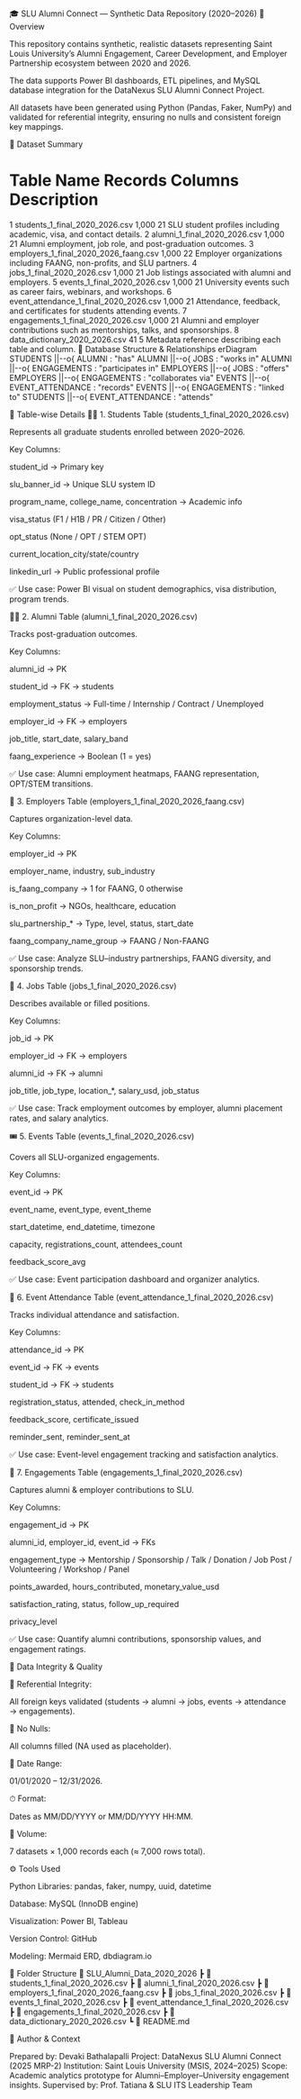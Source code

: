 🎓 SLU Alumni Connect — Synthetic Data Repository (2020–2026)
📘 Overview

This repository contains synthetic, realistic datasets representing Saint Louis University’s Alumni Engagement, Career Development, and Employer Partnership ecosystem between 2020 and 2026.

The data supports Power BI dashboards, ETL pipelines, and MySQL database integration for the DataNexus SLU Alumni Connect Project.

All datasets have been generated using Python (Pandas, Faker, NumPy) and validated for referential integrity, ensuring no nulls and consistent foreign key mappings.

🧩 Dataset Summary
#	Table Name	Records	Columns	Description
1	students_1_final_2020_2026.csv	1,000	21	SLU student profiles including academic, visa, and contact details.
2	alumni_1_final_2020_2026.csv	1,000	21	Alumni employment, job role, and post-graduation outcomes.
3	employers_1_final_2020_2026_faang.csv	1,000	22	Employer organizations including FAANG, non-profits, and SLU partners.
4	jobs_1_final_2020_2026.csv	1,000	21	Job listings associated with alumni and employers.
5	events_1_final_2020_2026.csv	1,000	21	University events such as career fairs, webinars, and workshops.
6	event_attendance_1_final_2020_2026.csv	1,000	21	Attendance, feedback, and certificates for students attending events.
7	engagements_1_final_2020_2026.csv	1,000	21	Alumni and employer contributions such as mentorships, talks, and sponsorships.
8	data_dictionary_2020_2026.csv	41	5	Metadata reference describing each table and column.
🧱 Database Structure & Relationships
erDiagram
    STUDENTS ||--o{ ALUMNI : "has"
    ALUMNI ||--o{ JOBS : "works in"
    ALUMNI ||--o{ ENGAGEMENTS : "participates in"
    EMPLOYERS ||--o{ JOBS : "offers"
    EMPLOYERS ||--o{ ENGAGEMENTS : "collaborates via"
    EVENTS ||--o{ EVENT_ATTENDANCE : "records"
    EVENTS ||--o{ ENGAGEMENTS : "linked to"
    STUDENTS ||--o{ EVENT_ATTENDANCE : "attends"

🧮 Table-wise Details
🧑‍🎓 1. Students Table (students_1_final_2020_2026.csv)

Represents all graduate students enrolled between 2020–2026.

Key Columns:

student_id → Primary key

slu_banner_id → Unique SLU system ID

program_name, college_name, concentration → Academic info

visa_status (F1 / H1B / PR / Citizen / Other)

opt_status (None / OPT / STEM OPT)

current_location_city/state/country

linkedin_url → Public professional profile

✅ Use case: Power BI visual on student demographics, visa distribution, program trends.

🧑‍💼 2. Alumni Table (alumni_1_final_2020_2026.csv)

Tracks post-graduation outcomes.

Key Columns:

alumni_id → PK

student_id → FK → students

employment_status → Full-time / Internship / Contract / Unemployed

employer_id → FK → employers

job_title, start_date, salary_band

faang_experience → Boolean (1 = yes)

✅ Use case: Alumni employment heatmaps, FAANG representation, OPT/STEM transitions.

🏢 3. Employers Table (employers_1_final_2020_2026_faang.csv)

Captures organization-level data.

Key Columns:

employer_id → PK

employer_name, industry, sub_industry

is_faang_company → 1 for FAANG, 0 otherwise

is_non_profit → NGOs, healthcare, education

slu_partnership_* → Type, level, status, start_date

faang_company_name_group → FAANG / Non-FAANG

✅ Use case: Analyze SLU–industry partnerships, FAANG diversity, and sponsorship trends.

💼 4. Jobs Table (jobs_1_final_2020_2026.csv)

Describes available or filled positions.

Key Columns:

job_id → PK

employer_id → FK → employers

alumni_id → FK → alumni

job_title, job_type, location_*, salary_usd, job_status

✅ Use case: Track employment outcomes by employer, alumni placement rates, and salary analytics.

🎟 5. Events Table (events_1_final_2020_2026.csv)

Covers all SLU-organized engagements.

Key Columns:

event_id → PK

event_name, event_type, event_theme

start_datetime, end_datetime, timezone

capacity, registrations_count, attendees_count

feedback_score_avg

✅ Use case: Event participation dashboard and organizer analytics.

🧾 6. Event Attendance Table (event_attendance_1_final_2020_2026.csv)

Tracks individual attendance and satisfaction.

Key Columns:

attendance_id → PK

event_id → FK → events

student_id → FK → students

registration_status, attended, check_in_method

feedback_score, certificate_issued

reminder_sent, reminder_sent_at

✅ Use case: Event-level engagement tracking and satisfaction analytics.

🤝 7. Engagements Table (engagements_1_final_2020_2026.csv)

Captures alumni & employer contributions to SLU.

Key Columns:

engagement_id → PK

alumni_id, employer_id, event_id → FKs

engagement_type → Mentorship / Sponsorship / Talk / Donation / Job Post / Volunteering / Workshop / Panel

points_awarded, hours_contributed, monetary_value_usd

satisfaction_rating, status, follow_up_required

privacy_level

✅ Use case: Quantify alumni contributions, sponsorship values, and engagement ratings.

🧠 Data Integrity & Quality

🔗 Referential Integrity:

All foreign keys validated (students → alumni → jobs, events → attendance → engagements).

🚫 No Nulls:

All columns filled (NA used as placeholder).

📅 Date Range:

01/01/2020 – 12/31/2026.

⏱ Format:

Dates as MM/DD/YYYY or MM/DD/YYYY HH:MM.

🔢 Volume:

7 datasets × 1,000 records each (≈ 7,000 rows total).

⚙️ Tools Used

Python Libraries: pandas, faker, numpy, uuid, datetime

Database: MySQL (InnoDB engine)

Visualization: Power BI, Tableau

Version Control: GitHub

Modeling: Mermaid ERD, dbdiagram.io

📁 Folder Structure
📂 SLU_Alumni_Data_2020_2026
 ┣ 📄 students_1_final_2020_2026.csv
 ┣ 📄 alumni_1_final_2020_2026.csv
 ┣ 📄 employers_1_final_2020_2026_faang.csv
 ┣ 📄 jobs_1_final_2020_2026.csv
 ┣ 📄 events_1_final_2020_2026.csv
 ┣ 📄 event_attendance_1_final_2020_2026.csv
 ┣ 📄 engagements_1_final_2020_2026.csv
 ┣ 📄 data_dictionary_2020_2026.csv
 ┗ 📘 README.md

🧭 Author & Context

Prepared by: Devaki Bathalapalli
Project: DataNexus SLU Alumni Connect (2025 MRP-2)
Institution: Saint Louis University (MSIS, 2024–2025)
Scope: Academic analytics prototype for Alumni–Employer–University engagement insights.
Supervised by: Prof. Tatiana & SLU ITS Leadership Team
